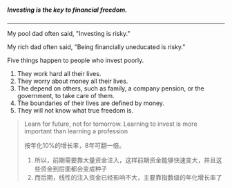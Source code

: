 



##### Investing is the key to financial freedom.

---

My pool dad often said, "Investing is risky."

My rich dad often said, "Being financially uneducated is risky."



Five things happen to people who invest poorly.

1. They work hard all their lives.
2. They worry about money all their lives.
3. The depend on others, such as family, a company pension, or the government, to take care of them.
4. The boundaries of their lives are defined by money.
5. They will not know what true freedom is.



> Learn for future, not for tomorrow.
> Learning to invest is more important than learning a profession
>
> 按年化10%的增长率，8年可翻一倍。
>
> 1. 所以，前期需要靠大量资金注入，这样前期资金能够快速变大，并且这些资金到后面都会变成种子
> 2. 而后期，线性的注入资金已经影响不大，主要靠指数级的年化增长率了